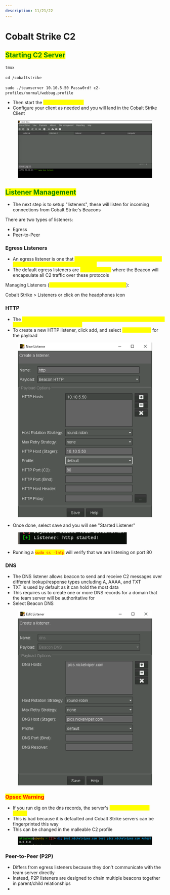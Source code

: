 ```yaml
---
description: 11/21/22
---
```


# Cobalt Strike C2

## <mark style="color:green;">Starting C2 Server</mark>

```
tmux

cd /cobaltstrike

sudo ./teamserver 10.10.5.50 Passw0rd! c2-profiles/normal/webbug.profile
```

* Then start the <mark style="color:yellow;">Cobalt Strike Client</mark>
* Configure your client as needed and you will land in the Cobalt Strike Client

<figure><img src="../.gitbook/assets/image (4) (2) (3).png" alt=""><figcaption></figcaption></figure>

## <mark style="color:green;">Listener Management</mark>

* The next step is to setup "listeners", these will listen for incoming connections from Cobalt Strike's Beacons

There are two types of listeners:

* Egress
* Peer-to-Peer

### Egress Listeners

* An egress listener is one that <mark style="color:yellow;">allows Beacon to communicate to outside of the target network to our team server</mark>
* The default egress listeners are <mark style="color:yellow;">HTTP/S & DNS</mark> where the Beacon will encapsulate all C2 traffic over these protocols

Managing Listeners (<mark style="color:yellow;">add, edit, remove, or restart listeners</mark>):

Cobalt Strike > Listeners or click on the headphones icon

### HTTP

* The <mark style="color:yellow;">HTTP listener allows Beacon to send and receive C2 messages over HTTP GET and/or POST requests</mark>
* To create a new HTTP listener, click add, and select <mark style="color:yellow;">Beacon HTTP</mark> for the payload

<figure><img src="../.gitbook/assets/image (1) (1) (1) (4) (2).png" alt=""><figcaption></figcaption></figure>

* Once done, select save and you will see "Started Listener"

<figure><img src="../.gitbook/assets/image (3) (2) (2) (2).png" alt=""><figcaption></figcaption></figure>

* Running a <mark style="color:red;">`sudo ss -lntp`</mark> will verify that we are listening on port 80

### DNS

* The DNS listener allows beacon to send and receive C2 messages over different lookup/response types uncluding A, AAAA, and TXT
* TXT is used by default as it can hold the most data
* This requires us to create one or more DNS records for a domain that the team server will be authoritative for
* Select Beacon DNS

<figure><img src="../.gitbook/assets/image (2) (1) (3).png" alt=""><figcaption></figcaption></figure>

### <mark style="color:red;">Opsec Warning</mark>

* If you run dig on the dns records, the server's <mark style="color:yellow;">default response is 0.0.0.0</mark>
* This is bad because it is defaulted and Cobalt Strike servers can be fingerprinted this way
* This can be changed in the malleable C2 profile

<figure><img src="../.gitbook/assets/image (5) (4) (2).png" alt=""><figcaption></figcaption></figure>

### Peer-to-Peer (P2P)

* Differs from egress listeners because they don't communicate with the team server directly
* Instead, P2P listeners are designed to chain multiple beacons together in parent/child relationships
*
